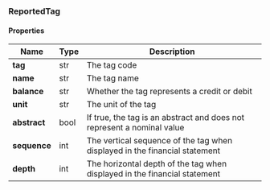 

[//]: # (CLASS:ReportedTag)

[//]: # (KIND:object)

### ReportedTag

#### Properties

[//]: # (START_DEFINITION)

Name | Type | Description
------------ | ------------- | -------------
**tag** | str | The tag code &nbsp;
**name** | str | The tag name &nbsp;
**balance** | str | Whether the tag represents a credit or debit &nbsp;
**unit** | str | The unit of the tag &nbsp;
**abstract** | bool | If true, the tag is an abstract and does not represent a nominal value &nbsp;
**sequence** | int | The vertical sequence of the tag when displayed in the financial statement &nbsp;
**depth** | int | The horizontal depth of the tag when displayed in the financial statement &nbsp;

[//]: # (END_DEFINITION)



